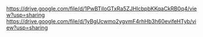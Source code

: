 https://drive.google.com/file/d/1PwBTiIoGTxRa5ZJHlcbpbKKqaCkRB0q4/view?usp=sharing
https://drive.google.com/file/d/1yBgUcwmo2ygvmF4rhHb3h60evifeHTyb/view?usp=sharing
